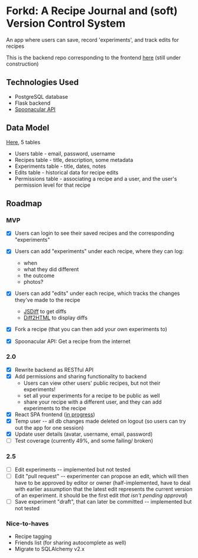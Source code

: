 # Forkd: A Recipe Journal and (soft) Version Control System

An app where users can save, record 'experiments', and track edits for recipes

This is the backend repo corresponding to the frontend [here](https://github.com/bianxm/forkd-frontend) (still under construction)

## Technologies Used
- PostgreSQL database
- Flask backend
- [Spoonacular API](https://spoonacular.com/food-api) 

## Data Model

[Here](https://dbdiagram.io/d/6428e0565758ac5f1725ff32), 5 tables
* Users table - email, password, username
* Recipes table - title, description, some metadata
* Experiments table -  title, dates, notes
* Edits table - historical data for recipe edits
* Permissions table - associating a recipe and a user, and the user's permission level for that recipe

## Roadmap

### MVP

- [x] Users can login to see their saved recipes and the corresponding "experiments"
- [x] Users can add "experiments" under each recipe, where they can log:
  - when
  - what they did different
  - the outcome
  - photos? 
- [x] Users can add "edits" under each recipe, which tracks the changes they've made to the recipe
  - [JSDiff](https://github.com/kpdecker/jsdiff) to get diffs
  - [Diff2HTML](https://github.com/rtfpessoa/diff2html) to display diffs
- [x] Fork a recipe (that you can then add your own experiments to)
- [x] Spoonacular API: Get a recipe from the internet


### 2.0
- [x] Rewrite backend as RESTful API
- [x] Add permissions and sharing functionality to backend
  - Users can view other users' public recipes, but not their experiments!
  - set all your experiments for a recipe to be public as well
  - share your recipe with a different user, and they can add experiments to the recipe 
- [x] React SPA frontend ([in progress](https://github.com/bianxm/forkd-frontend))
- [x] Temp user -- all db changes made deleted on logout (so users can try out the app for one session)
- [x] Update user details (avatar, username, email, password)
- [ ] Test coverage (currently 49%, and some failing/ broken)

### 2.5
- [ ] Edit experiments -- implemented but not tested
- [ ] Edit "pull request" -- experimenter can propose an edit, which will then have to be approved by editor or owner (half-implemented, have to deal with earlier assumption that the latest edit represents the current version of an experiment. it should be the first edit _that isn't pending approval_)
- [ ] Save experiment "draft", that can later be committed -- implemented but not tested

### Nice-to-haves
- Recipe tagging
- Friends list (for sharing autocomplete as well)
- Migrate to SQLAlchemy v2.x